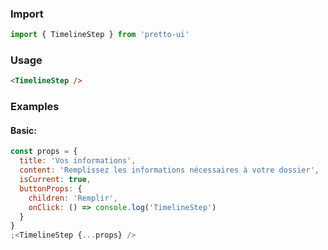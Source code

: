 ### Import

```js static
import { TimelineStep } from 'pretto-ui'
```

### Usage

```html
<TimelineStep />
```

### Examples

#### Basic:

```jsx
const props = {
  title: 'Vos informations',
  content: 'Remplissez les informations nécessaires à votre dossier',
  isCurrent: true,
  buttonProps: {
    children: 'Remplir',
    onClick: () => console.log('TimelineStep')
  }
}
;<TimelineStep {...props} />
```
